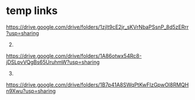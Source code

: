 # temp links

https://drive.google.com/drive/folders/1zjIt9cE2jr_sKVrNbaPSsnP_8d5zERrr?usp=sharing


2)


https://drive.google.com/drive/folders/1A86otwx54Rc8-jDSLpvVQgBs65UruhmW?usp=sharing



3)
https://drive.google.com/drive/folders/1B7p41A8SWqPtKwFIzGpwOl8RMQHn9Xwu?usp=sharing
